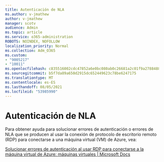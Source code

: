 ```yaml
---
title: Autenticación de NLA
ms.author: v-jmathew
author: v-jmathew
manager: scotv
audience: Admin
ms.topic: article
ms.service: o365-administration
ROBOTS: NOINDEX, NOFOLLOW
localization_priority: Normal
ms.collection: Adm_O365
ms.custom:
- "9005217"
- "10011"
ms.openlocfilehash: c835516002cdc47852a6e0bc080ab0c26681a2c01f9a2788488cad092d347aca
ms.sourcegitcommit: b5f7da89a650d2915dc652449623c78be6247175
ms.translationtype: MT
ms.contentlocale: es-ES
ms.lasthandoff: 08/05/2021
ms.locfileid: "53985990"
---
```

# <a name="nla-authentication"></a>Autenticación de NLA

Para obtener ayuda para solucionar errores de autenticación o errores de NLA que se producen al usar la conexión de protocolo de escritorio remoto (RDP) para conectarse a una máquina virtual (VM) de Azure, vea:

[Solucionar errores de autenticación al usar RDP para conectarse a la máquina virtual de Azure: máquinas virtuales | Microsoft Docs](https://docs.microsoft.com/troubleshoot/azure/virtual-machines/cannot-connect-rdp-azure-vm)
